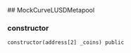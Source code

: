 ﻿﻿## MockCurveLUSDMetapool


### constructor

```solidity
constructor(address[2] _coins) public
```







